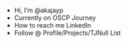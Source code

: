 - Hi, I’m @akajayp
- Currently on OSCP Journey
- How to reach me LinkedIn
- Follow @ Profile/Projects/TJNull List
